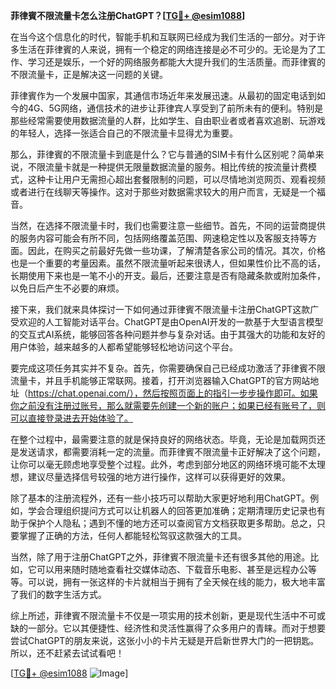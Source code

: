 **菲律賓不限流量卡怎么注册ChatGPT？[[TG💪+ @esim1088](https://t.me/s/esim1088)]**

在当今这个信息化的时代，智能手机和互联网已经成为我们生活的一部分。对于许多生活在菲律賓的人来说，拥有一个稳定的网络连接是必不可少的。无论是为了工作、学习还是娱乐，一个好的网络服务都能大大提升我们的生活质量。而菲律賓的不限流量卡，正是解决这一问题的关键。

菲律賓作为一个发展中国家，其通信市场近年来发展迅速。从最初的固定电话到如今的4G、5G网络，通信技术的进步让菲律宾人享受到了前所未有的便利。特别是那些经常需要使用数据流量的人群，比如学生、自由职业者或者喜欢追剧、玩游戏的年轻人，选择一张适合自己的不限流量卡显得尤为重要。

那么，菲律賓的不限流量卡到底是什么？它与普通的SIM卡有什么区别呢？简单来说，不限流量卡就是一种提供无限量数据流量的服务。相比传统的按流量计费模式，这种卡让用户无需担心超出套餐限制的问题，可以尽情地浏览网页、观看视频或者进行在线聊天等操作。这对于那些对数据需求较大的用户而言，无疑是一个福音。

当然，在选择不限流量卡时，我们也需要注意一些细节。首先，不同的运营商提供的服务内容可能会有所不同，包括网络覆盖范围、网速稳定性以及客服支持等方面。因此，在购买之前最好先做一些功课，了解清楚各家公司的情况。其次，价格也是一个重要的考量因素。虽然不限流量听起来很诱人，但如果性价比不高的话，长期使用下来也是一笔不小的开支。最后，还要注意是否有隐藏条款或附加条件，以免日后产生不必要的麻烦。

接下来，我们就来具体探讨一下如何通过菲律賓不限流量卡注册ChatGPT这款广受欢迎的人工智能对话平台。ChatGPT是由OpenAI开发的一款基于大型语言模型的交互式AI系统，能够回答各种问题并参与复杂对话。由于其强大的功能和友好的用户体验，越来越多的人都希望能够轻松地访问这个平台。

要完成这项任务其实并不复杂。首先，你需要确保自己已经成功激活了菲律賓不限流量卡，并且手机能够正常联网。接着，打开浏览器输入ChatGPT的官方网站地址（https://chat.openai.com/），然后按照页面上的指引一步步操作即可。如果你之前没有注册过账号，那么就需要先创建一个新的账户；如果已经有账号了，则可以直接登录进去开始体验了。

在整个过程中，最需要注意的就是保持良好的网络状态。毕竟，无论是加载网页还是发送请求，都需要消耗一定的流量。而菲律賓不限流量卡正好解决了这个问题，让你可以毫无顾虑地享受整个过程。此外，考虑到部分地区的网络环境可能不太理想，建议尽量选择信号较强的地方进行操作，这样可以获得更好的效果。

除了基本的注册流程外，还有一些小技巧可以帮助大家更好地利用ChatGPT。例如，学会合理组织提问方式可以让机器人的回答更加准确；定期清理历史记录也有助于保护个人隐私；遇到不懂的地方还可以查阅官方文档获取更多帮助。总之，只要掌握了正确的方法，任何人都能轻松驾驭这款强大的工具。

当然，除了用于注册ChatGPT之外，菲律賓不限流量卡还有很多其他的用途。比如，它可以用来随时随地查看社交媒体动态、下载音乐电影、甚至是远程办公等等。可以说，拥有一张这样的卡片就相当于拥有了全天候在线的能力，极大地丰富了我们的数字生活方式。

综上所述，菲律賓不限流量卡不仅是一项实用的技术创新，更是现代生活中不可或缺的一部分。它以其便捷性、经济性和灵活性赢得了众多用户的青睐。而对于想要尝试ChatGPT的朋友来说，这张小小的卡片无疑是开启新世界大门的一把钥匙。所以，还不赶紧去试试看吧！

[[TG💪+ @esim1088](https://t.me/s/esim1088) ![Image](https://i.postimg.cc/4NQfJmqS/Snipaste-2025-05-13-00-14-12.png)]
